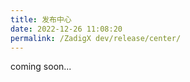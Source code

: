 ```yaml
---
title: 发布中心
date: 2022-12-26 11:08:20
permalink: /ZadigX dev/release/center/
---
```


<!-- TODO：发布计划 ready 后需要跟进 -->
coming soon...
